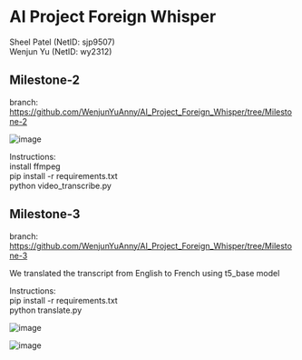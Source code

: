 # AI Project Foreign Whisper 
Sheel Patel (NetID: sjp9507)  
Wenjun Yu (NetID: wy2312)

## Milestone-2
branch:    
https://github.com/WenjunYuAnny/AI_Project_Foreign_Whisper/tree/Milestone-2

![image](https://github.com/WenjunYuAnny/AI_Project_Foreign_Whisper/assets/130470692/f55d0b2c-ff26-4e73-8c93-20ef6a515a6b)

Instructions:  
install ffmpeg  
pip install -r requirements.txt    
python video_transcribe.py 

## Milestone-3
branch:  
https://github.com/WenjunYuAnny/AI_Project_Foreign_Whisper/tree/Milestone-3

We translated the transcript from English to French using t5_base model

Instructions:   
pip install -r requirements.txt    
python translate.py 

![image](https://github.com/WenjunYuAnny/AI_Project_Foreign_Whisper/assets/130470692/dc9ec575-174d-48a1-bb0d-b38bc538df37)

![image](https://github.com/WenjunYuAnny/AI_Project_Foreign_Whisper/assets/130470692/339496bd-4804-4346-97d3-7732fc4e96a2)



